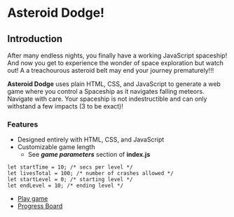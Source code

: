 # Asteroid Dodge!

## Introduction
After many endless nights, you finally have a working JavaScript spaceship! And now you get to experience the wonder of space exploration but watch out! A  a treachourous asteroid belt may end your journey prematurely!!!

**Asteroid Dodge** uses plain HTML, CSS, and JavaScript to generate a web game where you control a Spaceship as it navigates falling meteors. Navigate with care. Your spaceship is not indestructible and can only withstand a few impacts (3 to be exact)!

### Features
- Designed entirely with HTML, CSS, and JavaScript
- Customizable game length
  - See ***game parameters*** section of **index.js**
  
```
let startTime = 10; /* secs per level */
let livesTotal = 100; /* number of crashes allowed */
let startLevel = 0; /* starting level */
let endLevel = 10; /* ending level */
```
- [Play game](https://v-castaneda.github.io/game-word-asteroid/)
- [Progress Board](https://github.com/users/v-castaneda/projects/1/views/1)
